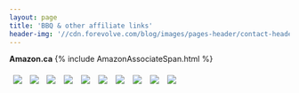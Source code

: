 ```yaml
---
layout: page
title: 'BBQ & other affiliate links'
header-img: '//cdn.forevolve.com/blog/images/pages-header/contact-header-book.jpg'
---
```


**Amazon.ca** {% include AmazonAssociateSpan.html %}

<div class="amazon-product-container">
    <a target="_blank" href="https://www.amazon.ca/gp/offer-listing/1984858920/ref=as_li_tl?ie=UTF8&camp=15121&creative=330641&creativeASIN=1984858920&linkCode=am2&tag=forevolve04-20&linkId=29125da8fa14a1f8c553cab3ef7ef258"><img border="0" src="//ws-na.amazon-adsystem.com/widgets/q?_encoding=UTF8&MarketPlace=CA&ASIN=1984858920&ServiceVersion=20070822&ID=AsinImage&WS=1&Format=_SL250_&tag=forevolve04-20" ></a>
    <a target="_blank" href="https://www.amazon.ca/gp/offer-listing/0761181865/ref=as_li_tl?ie=UTF8&camp=15121&creative=330641&creativeASIN=0761181865&linkCode=am2&tag=forevolve04-20&linkId=2cb9031101bcf0173977291bdde68f78"><img border="0" src="//ws-na.amazon-adsystem.com/widgets/q?_encoding=UTF8&MarketPlace=CA&ASIN=0761181865&ServiceVersion=20070822&ID=AsinImage&WS=1&Format=_SL250_&tag=forevolve04-20" ></a>
    <a href="https://www.amazon.ca/gp/product/B007T1CTDE?smid=A3DWYIK6Y9EEQB&th=1&linkCode=li3&tag=forevolve04-20&linkId=fc265c966055aca4b4edf43c61e4872b&language=en_CA&ref_=as_li_ss_il" target="_blank"><img border="0" src="//ws-na.amazon-adsystem.com/widgets/q?_encoding=UTF8&ASIN=B007T1CTDE&Format=_SL250_&ID=AsinImage&MarketPlace=CA&ServiceVersion=20070822&WS=1&tag=forevolve04-20&language=en_CA" ></a><img src="https://ir-ca.amazon-adsystem.com/e/ir?t=forevolve04-20&language=en_CA&l=li3&o=15&a=B007T1CTDE" width="1" height="1" border="0" alt="" style="border:none !important; margin:0px !important;" />
    <a href="https://www.amazon.ca/Iwatani-CB-TC-PRO-Professional-Chef-Torch/dp/B01HVZR3DI?pd_rd_w=VL1CD&content-id=amzn1.sym.8b4d8c20-8e51-4634-a76f-c00a1995a502&pf_rd_p=8b4d8c20-8e51-4634-a76f-c00a1995a502&pf_rd_r=4FP40TTXBFRRCPQ9YJSW&pd_rd_wg=dc35B&pd_rd_r=6b8501c7-3d1e-4eaa-8aca-221d3fa4de2b&pd_rd_i=B01HVZR3DI&psc=1&linkCode=li3&tag=forevolve04-20&linkId=2c8ce8be9b3321c4e25ea9bb86844b12&language=en_CA&ref_=as_li_ss_il" target="_blank"><img border="0" src="//ws-na.amazon-adsystem.com/widgets/q?_encoding=UTF8&ASIN=B01HVZR3DI&Format=_SL250_&ID=AsinImage&MarketPlace=CA&ServiceVersion=20070822&WS=1&tag=forevolve04-20&language=en_CA" ></a><img src="https://ir-ca.amazon-adsystem.com/e/ir?t=forevolve04-20&language=en_CA&l=li3&o=15&a=B01HVZR3DI" width="1" height="1" border="0" alt="" style="border:none !important; margin:0px !important;" />
    <a href="https://www.amazon.ca/Breville-BFP800BSXL-Processor-Black-Sesame/dp/B005I6ZKCE?pd_rd_w=VL1CD&content-id=amzn1.sym.8b4d8c20-8e51-4634-a76f-c00a1995a502&pf_rd_p=8b4d8c20-8e51-4634-a76f-c00a1995a502&pf_rd_r=4FP40TTXBFRRCPQ9YJSW&pd_rd_wg=dc35B&pd_rd_r=6b8501c7-3d1e-4eaa-8aca-221d3fa4de2b&pd_rd_i=B00F36USAS&th=1&linkCode=li3&tag=forevolve04-20&linkId=69ef0e75b16fd89cc3923faf2959cb1c&language=en_CA&ref_=as_li_ss_il" target="_blank"><img border="0" src="//ws-na.amazon-adsystem.com/widgets/q?_encoding=UTF8&ASIN=B005I6ZKCE&Format=_SL250_&ID=AsinImage&MarketPlace=CA&ServiceVersion=20070822&WS=1&tag=forevolve04-20&language=en_CA" ></a><img src="https://ir-ca.amazon-adsystem.com/e/ir?t=forevolve04-20&language=en_CA&l=li3&o=15&a=B005I6ZKCE" width="1" height="1" border="0" alt="" style="border:none !important; margin:0px !important;" />
    <a href="https://www.amazon.ca/Rechargeable-Electric-Sharpener-KYOEON-Professional/dp/B09991Y94W?ie=UTF8&linkCode=li3&tag=forevolve04-20&linkId=8cfdc31c8132e74fd9250e1daacce58f&language=en_CA&ref_=as_li_ss_il" target="_blank"><img border="0" src="//ws-na.amazon-adsystem.com/widgets/q?_encoding=UTF8&ASIN=B09991Y94W&Format=_SL250_&ID=AsinImage&MarketPlace=CA&ServiceVersion=20070822&WS=1&tag=forevolve04-20&language=en_CA" ></a><img src="https://ir-ca.amazon-adsystem.com/e/ir?t=forevolve04-20&language=en_CA&l=li3&o=15&a=B09991Y94W" width="1" height="1" border="0" alt="" style="border:none !important; margin:0px !important;" />
    <a href="https://www.amazon.ca/dp/B06XKNZT1P?psc=1&aod=1&linkCode=li3&tag=forevolve04-20&linkId=00357bdf8d794cb42cba376cd8e29b3d&language=en_CA&ref_=as_li_ss_il" target="_blank"><img border="0" src="//ws-na.amazon-adsystem.com/widgets/q?_encoding=UTF8&ASIN=B06XKNZT1P&Format=_SL250_&ID=AsinImage&MarketPlace=CA&ServiceVersion=20070822&WS=1&tag=forevolve04-20&language=en_CA" ></a><img src="https://ir-ca.amazon-adsystem.com/e/ir?t=forevolve04-20&language=en_CA&l=li3&o=15&a=B06XKNZT1P" width="1" height="1" border="0" alt="" style="border:none !important; margin:0px !important;" />
    <a href="https://www.amazon.ca/Oculus-Quest-Advanced-All-One/dp/B0BGQNLHFW?crid=3LM0GKK5YLDOL&keywords=Meta%2BQuest%2B2&qid=1668811073&qu=eyJxc2MiOiIyLjQ5IiwicXNhIjoiMi40OSIsInFzcCI6IjIuMzIifQ%3D%3D&s=videogames&sprefix=meta%2Bquest%2B2%2Cvideogames%2C60&sr=1-4&th=1&linkCode=li3&tag=forevolve04-20&linkId=357f3bd408fb7a0461168e333054e436&language=en_CA&ref_=as_li_ss_il" target="_blank"><img border="0" src="//ws-na.amazon-adsystem.com/widgets/q?_encoding=UTF8&ASIN=B0BGQNLHFW&Format=_SL250_&ID=AsinImage&MarketPlace=CA&ServiceVersion=20070822&WS=1&tag=forevolve04-20&language=en_CA" ></a><img src="https://ir-ca.amazon-adsystem.com/e/ir?t=forevolve04-20&language=en_CA&l=li3&o=15&a=B0BGQNLHFW" width="1" height="1" border="0" alt="" style="border:none !important; margin:0px !important;" />
    <a href="https://www.amazon.ca/Jaybird-Wireless-Bluetooth-Waterproof-Earbuds/dp/B07R7FJQ4K?keywords=jaybird%2Bvista%2B2&qid=1668815148&qu=eyJxc2MiOiIyLjY1IiwicXNhIjoiMS42NSIsInFzcCI6IjEuMzQifQ%3D%3D&sprefix=jaybird%2Caps%2C99&sr=8-7&th=1&linkCode=li3&tag=forevolve04-20&linkId=56f29df9df3c3b7c5795c83bc9e14804&language=en_CA&ref_=as_li_ss_il" target="_blank"><img border="0" src="//ws-na.amazon-adsystem.com/widgets/q?_encoding=UTF8&ASIN=B07R7FJQ4K&Format=_SL250_&ID=AsinImage&MarketPlace=CA&ServiceVersion=20070822&WS=1&tag=forevolve04-20&language=en_CA" ></a><img src="https://ir-ca.amazon-adsystem.com/e/ir?t=forevolve04-20&language=en_CA&l=li3&o=15&a=B07R7FJQ4K" width="1" height="1" border="0" alt="" style="border:none !important; margin:0px !important;" />
    <a href="https://www.amazon.ca/Jaybird-985-000928-Vista-2-Black/dp/B08B3G74MY?keywords=jaybird%2Bvista%2B2&qid=1668815148&qu=eyJxc2MiOiIyLjY1IiwicXNhIjoiMS42NSIsInFzcCI6IjEuMzQifQ%3D%3D&sprefix=jaybird%2Caps%2C99&sr=8-2&th=1&linkCode=li3&tag=forevolve04-20&linkId=d69130e9b3cce02941ab8a0987ee6fde&language=en_CA&ref_=as_li_ss_il" target="_blank"><img border="0" src="//ws-na.amazon-adsystem.com/widgets/q?_encoding=UTF8&ASIN=B08B3G74MY&Format=_SL250_&ID=AsinImage&MarketPlace=CA&ServiceVersion=20070822&WS=1&tag=forevolve04-20&language=en_CA" ></a><img src="https://ir-ca.amazon-adsystem.com/e/ir?t=forevolve04-20&language=en_CA&l=li3&o=15&a=B08B3G74MY" width="1" height="1" border="0" alt="" style="border:none !important; margin:0px !important;" />
</div>
<style>
.amazon-product-container{
    display:flex;
    flex-wrap: wrap;
}
.amazon-product-container a{
    margin: 7px;
}
</style>